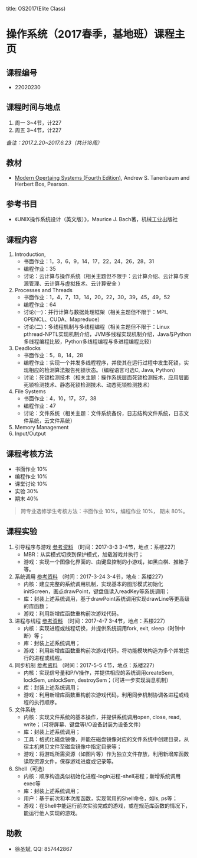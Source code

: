 title: OS2017(Elite Class)

# 操作系统（2017春季，基地班）课程主页

## 课程编号
- 22020230

## 课程时间与地点
1. 周一 3~4节，计227
2. 周五 3~4节，计227

_备注：2017.2.20~2017.6.23（共计18周）_

## 教材
- [Modern Opertaing Systems (Fourth Edition)](http://www.amazon.cn/dp/013359162X), Andrew S. Tanenbaum and Herbert Bos, Pearson.

## 参考书目
- 《UNIX操作系统设计（英文版）》，Maurice J. Bach著，机械工业出版社

## 课程内容
1. Introduction, 
    - 书面作业：1，3，6，9，14，17，22，24，26，28，31
    - 编程作业：35
    - 讨论：云计算与操作系统（相关主题但不限于：云计算介绍、云计算与资源管理、云计算与虚拟技术、云计算安全 ）
2. Processes and Threads
    - 书面作业：1，4，7，13，14，20，22，30，39，45，49，52
    - 编程作业：64
    - 讨论(一)：并行计算与数据处理框架（相关主题但不限于：MPI、OPENCL、CUDA、Mapreduce）
    - 讨论(二)：多线程机制与多线程编程（相关主题但不限于：Linux pthread-NPTL实现机制介绍，JVM多线程实现机制介绍，Java与Python多线程编程比较，Python多线程编程与多进程编程比较）
3. Deadlocks
    - 书面作业：5，8，14，28
    - 编程作业：实现一个并发多线程程序，并使其在运行过程中发生死锁，实现相应的检测算法报告死锁状态。（编程语言可选C, Java, Python）     
    - 讨论：死锁检测技术（相关主题：操作系统层面死锁检测技术，应用层面死锁检测技术、静态死锁检测技术、动态死锁检测技术）  
4. File Systems
    - 书面作业：4，10，17，37，38
    - 编程作业：47
    - 讨论：文件系统（相关主题：文件系统备份，日志结构文件系统，日志文件系统，云文件系统）
5. Memory Management
6. Input/Output

## 课程考核方法
- 书面作业 10%
- 编程作业 10%
- 课堂讨论 10%
- 实验 30%
- 期末 40%

> 跨专业选修学生考核方法：书面作业 10%，编程作业 10%， 期末 80%。

## 课程实验

<!--
<ol markdown="1">
<li>引导程序与游戏 [参考资料](2017OSLab/oslab_01) （时间：2017-3-3 3-4节，地点：系楼227）
<ul>
<li>MBR：从实模式切换到保护模式，加载游戏并执行；</li>
<li>游戏：实现一个图像化界面的、由键盘控制的小游戏，如黑白棋、推箱子等。</li>
</ul></li>

<li markdown="1">系统调用 [参考资料](2017OSLab/oslab_02) （时间：2017-3-24 3-4节，地点：系楼227）
<ul>
<li>内核：建立完整的系统调用机制，实现基本的图形模式初始化initScreen，画点drawPoint，键盘值读入readKey等系统调用；</li>
<li>库：封装上述系统调用，基于drawPoint系统调用实现drawLine等更高级的库函数；</li>
<li>游戏：利用新增库函数重构前次游戏代码。</li>
</ul></li>

<li>进程与线程
<ul>
<li>内核：实现进程或线程切换，并提供系统调用fork, exit, sleep（时钟中断）等；</li>
<li>库：封装上述系统调用；</li>
<li>游戏：利用新增库函数重构前次游戏代码，将功能模块构造为多个并发运行的进程或线程。</li>
</ul></li>

<li>同步机制
<ul>
<li>内核：实现信号量和P/V操作，并提供相应的系统调用createSem, lockSem, unlockSem, destroySem；（可进一步实现消息机制）</li>
<li>库：封装上述系统调用；</li>
<li>游戏：利用新增库函数重构前次游戏代码，利用同步机制协调各进程或线程的执行顺序。</li>
</ul></li>

<li>文件系统
<ul>
<li>内核：实现文件系统的基本操作，并提供系统调用open, close, read, write；（可将屏幕、键盘等I/O设备封装为设备文件）</li>
<li>库：封装上述系统调用；</li>
<li>工具：格式化磁盘镜像，并能在磁盘镜像对应的文件系统中创建目录，从宿主机拷贝文件至磁盘镜像中指定目录等；</li>
<li>游戏：将游戏所需资源（如图片等）作为独立文件存放，利用新增库函数读取资源文件，保存游戏进度或记录等。</li>
</ul></li>

<li>Shell（可选）
<ul>
<li>内核：顺序构造类似初始化进程-login进程-shell进程；新增系统调用exec等</li>
<li>库：封装上述系统调用；</li>
<li>用户：基于前次和本次库函数，实现常用的Shell命令，如ls, ps等；</li>
<li>游戏：在Shell中能运行前次实验完成的游戏，或在规范库函数的情况下，能运行他人实现的游戏。</li>
</ul></li>
</ol>
-->

1. 引导程序与游戏 [参考资料](2017OSLab/oslab_01) （时间：2017-3-3 3-4节，地点：系楼227）
    * MBR：从实模式切换到保护模式，加载游戏并执行；
    * 游戏：实现一个图像化界面的、由键盘控制的小游戏，如黑白棋、推箱子等。
2. 系统调用 [参考资料](2017OSLab/oslab_02) （时间：2017-3-24 3-4节，地点：系楼227）
    * 内核：建立完整的系统调用机制，实现基本的图形模式初始化initScreen，画点drawPoint，键盘值读入readKey等系统调用；
    * 库：封装上述系统调用，基于drawPoint系统调用实现drawLine等更高级的库函数；
    * 游戏：利用新增库函数重构前次游戏代码。
3. 进程与线程  [参考资料](2017OSLab/oslab_03) （时间：2017-4-7 3-4节，地点：系楼227）
    * 内核：实现进程或线程切换，并提供系统调用fork, exit, sleep（时钟中断）等；
    * 库：封装上述系统调用；
    * 游戏：利用新增库函数重构前次游戏代码，将功能模块构造为多个并发运行的进程或线程。
4. 同步机制 [参考资料](2017OSLab/oslab_04) （时间：2017-5-5 4节，地点：系楼227）
    * 内核：实现信号量和P/V操作，并提供相应的系统调用createSem, lockSem, unlockSem, destroySem；（可进一步实现消息机制）
    * 库：封装上述系统调用；
    * 游戏：利用新增库函数重构前次游戏代码，利用同步机制协调各进程或线程的执行顺序。
5. 文件系统
    * 内核：实现文件系统的基本操作，并提供系统调用open, close, read, write；（可将屏幕、键盘等I/O设备封装为设备文件）
    * 库：封装上述系统调用；
    * 工具：格式化磁盘镜像，并能在磁盘镜像对应的文件系统中创建目录，从宿主机拷贝文件至磁盘镜像中指定目录等；
    * 游戏：将游戏所需资源（如图片等）作为独立文件存放，利用新增库函数读取资源文件，保存游戏进度或记录等。
6. Shell（可选）
    * 内核：顺序构造类似初始化进程-login进程-shell进程；新增系统调用exec等
    * 库：封装上述系统调用；
    * 用户：基于前次和本次库函数，实现常用的Shell命令，如ls, ps等；
    * 游戏：在Shell中能运行前次实验完成的游戏，或在规范库函数的情况下，能运行他人实现的游戏。

## 助教

- 徐圣斌, QQ: 857442867
